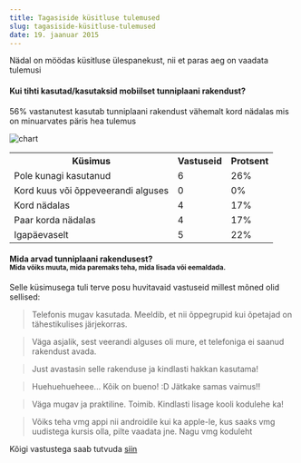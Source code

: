 ```yaml
---
title: Tagasiside küsitluse tulemused
slug: tagasiside-küsitluse-tulemused
date: 19. jaanuar 2015
---
```


Nädal on möödas küsitluse ülespanekust, nii et paras aeg on vaadata tulemusi

#### Kui tihti kasutad/kasutaksid mobiilset tunniplaani rakendust?

56% vastanutest kasutab tunniplaani rakendust vähemalt kord nädalas mis on
minuarvates päris hea tulemus

![chart](http://i.imgur.com/BVPwr7S.png)

<table style="width:100%">
<tr>
  <th>Küsimus</th><th>Vastuseid</th><th>Protsent</th>
</tr>
<tr>
  <td>Pole kunagi kasutanud</td><td>6</td><td>26%</td>
</tr>
<tr>
  <td>Kord kuus või õppeveerandi alguses</td><td>0</td><td>0%</td>
</tr>
<tr>
  <td>Kord nädalas</td><td>4</td><td>17%</td>
</tr>
<tr>
  <td>Paar korda nädalas</td><td>4</td><td>17%</td>
</tr>
<tr>
  <td>Igapäevaselt</td><td>5</td><td>22%</td>
</tr>
</table>

<h4>Mida arvad tunniplaani rakendusest? <br>
<small>Mida võiks muuta, mida paremaks teha, mida lisada või eemaldada.</small></h4>

Selle küsimusega tuli terve posu huvitavaid vastuseid millest mõned olid sellised:

> Telefonis mugav kasutada. Meeldib, et nii õppegrupid kui õpetajad on tähestikulises järjekorras.

> Väga asjalik, sest veerandi alguses oli mure, et telefoniga ei saanud rakendust avada.

> Just avastasin selle rakenduse ja kindlasti hakkan kasutama!

> Huehuehueheee... Kõik on bueno! :D Jätkake samas vaimus!!

> Väga mugav ja praktiline. Toimib. Kindlasti lisage kooli kodulehe ka!

> Võiks teha vmg appi nii androidile kui ka apple-le, kus saaks vmg uudistega kursis olla, pilte vaadata jne. Nagu vmg koduleht


Kõigi vastustega saab tutvuda [siin](https://docs.google.com/forms/d/1dUzYZ11pWdNM4GiKo_4m3NPWWcwNYvedWq6QJteAQQc/viewanalytics)

